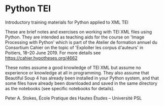 # Python TEI
Introductory training materials for Python applied to XML TEI

These are brief notes and exercises on working with TEI XML files using Python. They are intended as teaching aids for the course on 'Image Processing with Python' which is part of the Atelier de formation annuel du Consortium Cahier on the topic of 'Exploiter les corpus d'auteurs' in Poitiers, 18–20 June 2019. For more details see https://cahier.hypotheses.org/4662

These notes assume a good knowledge of TEI XML but assume no experience or knowledge at all in programming. They also assume that Beautiful Soup 4 has already been installed in your Python system, and that some files have already been downloaded and saved in the same directory as the notebooks (see specific notebooks for details).

Peter A. Stokes, École Pratique des Hautes Études – Université PSL
